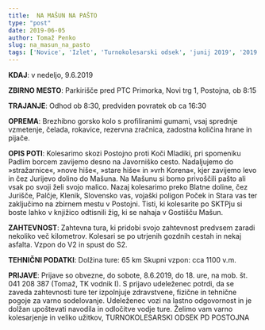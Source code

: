 ```yaml
---
title:  NA MAŠUN NA PAŠTO
type: "post"
date: 2019-06-05
author: Tomaž Penko
slug: na_masun_na_pasto
tags: ['Novice', 'Izlet', 'Turnokolesarski odsek', 'junij 2019', '2019']
---
```


**KDAJ**: v nedeljo, 9.6.2019

**ZBIRNO MESTO**:
Parkirišče pred PTC Primorka, Novi trg 1, Postojna, ob 8:15
<!--more-->
**TRAJANJE**:
Odhod ob 8:30, predviden povratek ob ca 16:30

**OPREMA**:
Brezhibno gorsko kolo s profiliranimi gumami, vsaj sprednje vzmetenje, čelada, rokavice, rezervna zračnica, zadostna količina hrane in pijače.

**OPIS POTI**:
Kolesarimo skozi Postojno proti Koči Mladiki, pri spomeniku Padlim borcem zavijemo desno na Javorniško cesto. Nadaljujemo do »stražarnice«, »nove hiše«, »stare hiše« in »vrh Korena«, kjer zavijemo levo in čez Jurijevo dolino do Mašuna. Na Mašunu si bomo privoščili pašto ali vsak po svoji želi svojo malico. Nazaj kolesarimo preko Blatne doline, čez Jurišče, Palčje,
Klenik, Slovensko vas, vojaški poligon Poček in Stara vas ter zaključimo na zbirnem mestu v Postojni. Tisti, ki kolesarite po SKTPju si boste lahko v knjižico odtisnili žig, ki se nahaja v Gostišču Mašun. 


**ZAHTEVNOST**:
Zahtevna tura, ki pridobi svojo zahtevnost predvsem zaradi nekoliko več kilometrov. Kolesari se po utrjenih gozdnih cestah in nekaj asfalta. Vzpon do V2 in spust do S2.


**TEHNIČNI PODATKI**:
Dolžina ture: 65 km
Skupni vzpon: cca 1100 v.m.

**PRIJAVE**:
Prijave so obvezne, do sobote, 8.6.2019, do 18. ure, na mob. št. 041 208 387 (Tomaž, TK vodnik I). S prijavo udeleženec potrdi, da se zaveda zahtevnosti ture ter izpolnjuje zdravstvene, fizične
in tehnične pogoje za varno sodelovanje. Udeleženec vozi na lastno odgovornost in je dolžan upoštevati navodila in odločitve vodje ture. 
Želimo vam varno kolesarjenje in veliko užitkov, TURNOKOLESARSKI ODSEK PD POSTOJNA

